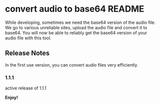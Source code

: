 # convert audio to base64 README

While developing, sometimes we need the base64 version of the audio file. We go to various unreliable sites, upload the audio file and convert it to base64. You will now be able to reliably get the base64 version of your audio file with this tool.

## Release Notes

In the first use version, you can convert audio files very efficiently.

### 1.1.1

active release of 1.1.1

**Enjoy!**
